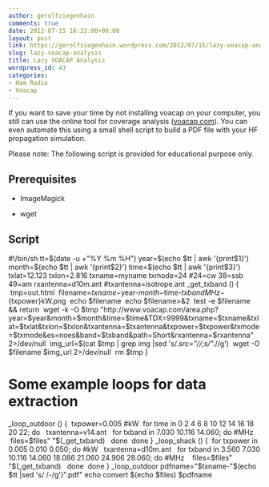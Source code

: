 ```yaml
---
author: gerolfziegenhain
comments: true
date: 2012-07-15 16:33:00+00:00
layout: post
link: https://gerolfziegenhain.wordpress.com/2012/07/15/lazy-voacap-analysis/
slug: lazy-voacap-analysis
title: Lazy VOACAP Analysis
wordpress_id: 43
categories:
- Ham Radio
- Voacap
---
```


If you want to save your time by not installing voacap on your computer, you still can use the online tool for coverage analysis ([voacap.com](http://www.voacap.com/coverage.html)). You can even automate this using a small shell script to build a PDF file with your HF propagation simulation.

Please note: The following script is provided for educational purpose only.


## Prerequisites








	
  * ImageMagick

	
  * wget







## Script





#!/bin/sh
tt=$(date -u +"%Y %m %H")
year=$(echo $tt | awk '{print$1}')
month=$(echo $tt | awk '{print$2}')
time=$(echo $tt | awk '{print$3}')
txlat=12.123
txlon=2.816
txname=myname
txmode=24 #24=cw 38=ssb 49=am
rxantenna=d10m.ant #txantenna=isotrope.ant
_get_txband ()
{
 tmp=out.html
 filename=$txname-$year-$month-$time-${txband}MHz-${txpower}kW.png
 echo $filename
 echo $filename>&2
 test -e $filename && return
 wget -k -O $tmp "http://www.voacap.com/area.php?year=$year&month=$month&time=$time&TDX=9999&txname=$txname&txlat=$txlat&txlon=$txlon&txantenna=$txantenna&txpower=$txpower&txmode=$txmode&es=noes&band=$txband&path=Short&rxantenna=$rxantenna" 2>/dev/null
 img_url=$(cat $tmp | grep img |sed 's/.*src="//;s/".*//g')
 wget -O $filename $img_url 2>/dev/null
 rm $tmp
}
# Some example loops for data extraction
_loop_outdoor ()
{
 txpower=0.005 #kW
 for time in 0 2 4 6 8 10 12 14 16 18 20 22; do
  txantenna=v14.ant
  for txband in 7.030 10.116 14.060; do #MHz
   files=$files" "$(_get_txband)
  done
 done
}
_loop_shack ()
{
 for txpower in 0.005 0.010 0.050; do #kW
  txantenna=d10m.ant
  for txband in 3.560 7.030 10.116 14.060 18.086 21.060 24.906 28.060; do #MHz
   files=$files" "$(_get_txband)
  done
 done
}
_loop_outdoor
pdfname="$txname-"$(echo $tt |sed 's/ /-/g')".pdf"
echo convert $(echo $files) $pdfname




